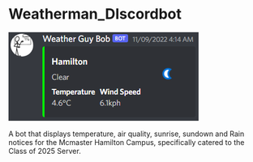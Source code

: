 # Weatherman_DIscordbot
![My Image](weatherbotexample.png)

A bot that displays temperature, air quality, sunrise, sundown and Rain notices for the Mcmaster Hamilton Campus, specifically catered to the Class of 2025 Server.
